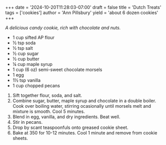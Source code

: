 +++
date = '2024-10-20T11:28:03-07:00'
draft = false
title = 'Dutch Treats'
tags = ['cookies']
author = 'Ann Pillsbury'
yield = 'about 6 dozen cookies'
+++

_A delicious candy cookie, rich with chocolate and nuts._

* 1 cup sifted AP flour
* ½ tsp soda
* ½ tsp salt
* ½ cup sugar
* ½ cup butter
* ¼ cup maple syrup
* 1 cup (6 oz) semi-sweet chocolate morsels
* 1 egg
* 1½ tsp vanilla
* 1 cup chopped pecans

1. Sift together flour, soda, and salt.
2. Combine sugar, butter, maple syrup and chocolate in a double boiler. Cook over boiling water, stirring ocasionally until morsels melt and mixture is smooth. Cool 5 minutes.
3. Blend in egg, vanilla, and dry ingredients. Beat well.
4. Stir in pecans.
5. Drop by scant teaspoonfuls onto greased cookie sheet.
6. Bake at 350 for 10-12 minutes. Cool 1 minute and remove from cookie sheets. 